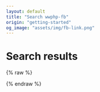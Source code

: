 ```yaml
---
layout: default
title: "Search wwphp-fb"
origin: "getting-started"
og_image: "assets/img/fb-link.png"
---
```


<h1>Search results</h1>

<section id="search-results">
    <div class="entries"></div>
</section>

{% raw %}
<script id="search-results-template" type="text/mustache">
  {{#entries}}
    <article>
      <h3>
        {{#date}}<small><time datetime="{{pubdate}}" pubdate>{{displaydate}}</time></small>{{/date}}
        <a href="{{url}}">{{title}}</a>
      </h3>
    </article>
  {{/entries}}
</script>
{% endraw %}